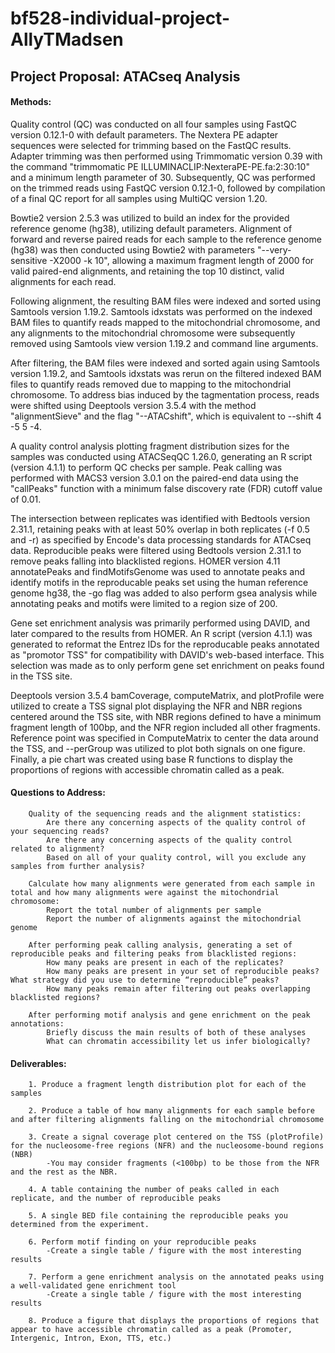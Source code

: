 # bf528-individual-project-AllyTMadsen

<h2>Project Proposal: ATACseq Analysis</h2>

<h4>Methods:</h4>

Quality control (QC) was conducted on all four samples using FastQC version 0.12.1-0 with default parameters. The Nextera PE adapter sequences were selected for trimming based on the FastQC results. Adapter trimming was then performed using Trimmomatic version 0.39 with the command "trimmomatic PE ILLUMINACLIP:NexteraPE-PE.fa:2:30:10" and a minimum length parameter of 30. Subsequently, QC was performed on the trimmed reads using FastQC version 0.12.1-0, followed by compilation of a final QC report for all samples using MultiQC version 1.20.

Bowtie2 version 2.5.3 was utilized to build an index for the provided reference genome (hg38), utilizing default parameters. Alignment of forward and reverse paired reads for each sample to the reference genome (hg38) was then conducted using Bowtie2 with parameters "--very-sensitive -X2000 -k 10", allowing a maximum fragment length of 2000 for valid paired-end alignments, and retaining the top 10 distinct, valid alignments for each read.

Following alignment, the resulting BAM files were indexed and sorted using Samtools version 1.19.2. Samtools idxstats was performed on the indexed BAM files to quantify reads mapped to the mitochondrial chromosome, and any alignments to the mitochondrial chromosome were subsequently removed using Samtools view version 1.19.2 and command line arguments.

After filtering, the BAM files were indexed and sorted again using Samtools version 1.19.2, and Samtools idxstats was rerun on the filtered indexed BAM files to quantify reads removed due to mapping to the mitochondrial chromosome. To address bias induced by the tagmentation process, reads were shifted using Deeptools version 3.5.4 with the method "alignmentSieve" and the flag "--ATACshift", which is equivalent to --shift 4 -5 5 -4.

A quality control analysis plotting fragment distribution sizes for the samples was conducted using ATACSeqQC 1.26.0, generating an R script (version 4.1.1) to perform QC checks per sample. Peak calling was performed with MACS3 version 3.0.1 on the paired-end data using the "callPeaks" function with a minimum false discovery rate (FDR) cutoff value of 0.01.

The intersection between replicates was identified with Bedtools version 2.31.1, retaining peaks with at least 50% overlap in both replicates (-f 0.5 and -r) as specified by Encode's data processing standards for ATACseq data. Reproducible peaks were filtered using Bedtools version 2.31.1 to remove peaks falling into blacklisted regions. HOMER version 4.11 annotatePeaks and findMotifsGenome was used to annotate peaks and identify motifs in the reproducable peaks set using the human reference genome hg38, the -go flag was added to also perform gsea analysis while annotating peaks and motifs were limited to a region size of 200.

Gene set enrichment analysis was primarily performed using DAVID, and later compared to the results from HOMER. An R script (version 4.1.1) was generated to reformat the Entrez IDs for the reproducable peaks annotated as "promotor TSS" for compatibility with DAVID's web-based interface. This selection was made as to only perform gene set enrichment on peaks found in the TSS site.

Deeptools version 3.5.4 bamCoverage, computeMatrix, and plotProfile were utilized to create a TSS signal plot displaying the NFR and NBR regions centered around the TSS site, with NBR regions defined to have a minimum fragment length of 100bp, and the NFR region included all other fragments. Reference point was specified in ComputeMatrix to center the data around the TSS, and --perGroup was utilized to plot both signals on one figure. Finally, a pie chart was created using base R functions to display the proportions of regions with accessible chromatin called as a peak.


<h4>Questions to Address:</h4>

        Quality of the sequencing reads and the alignment statistics:
            Are there any concerning aspects of the quality control of your sequencing reads?
            Are there any concerning aspects of the quality control related to alignment?
            Based on all of your quality control, will you exclude any samples from further analysis?

        Calculate how many alignments were generated from each sample in total and how many alignments were against the mitochondrial chromosome:
            Report the total number of alignments per sample
            Report the number of alignments against the mitochondrial genome

        After performing peak calling analysis, generating a set of reproducible peaks and filtering peaks from blacklisted regions:
            How many peaks are present in each of the replicates?
            How many peaks are present in your set of reproducible peaks? What strategy did you use to determine “reproducible” peaks?
            How many peaks remain after filtering out peaks overlapping blacklisted regions?

        After performing motif analysis and gene enrichment on the peak annotations:
            Briefly discuss the main results of both of these analyses
            What can chromatin accessibility let us infer biologically?

<h4>Deliverables:</h4>

        1. Produce a fragment length distribution plot for each of the samples

        2. Produce a table of how many alignments for each sample before and after filtering alignments falling on the mitochondrial chromosome

        3. Create a signal coverage plot centered on the TSS (plotProfile) for the nucleosome-free regions (NFR) and the nucleosome-bound regions (NBR)
            -You may consider fragments (<100bp) to be those from the NFR and the rest as the NBR.
   
        4. A table containing the number of peaks called in each replicate, and the number of reproducible peaks

        5. A single BED file containing the reproducible peaks you determined from the experiment.

        6. Perform motif finding on your reproducible peaks
            -Create a single table / figure with the most interesting results

        7. Perform a gene enrichment analysis on the annotated peaks using a well-validated gene enrichment tool
            -Create a single table / figure with the most interesting results

        8. Produce a figure that displays the proportions of regions that appear to have accessible chromatin called as a peak (Promoter, Intergenic, Intron, Exon, TTS, etc.)

